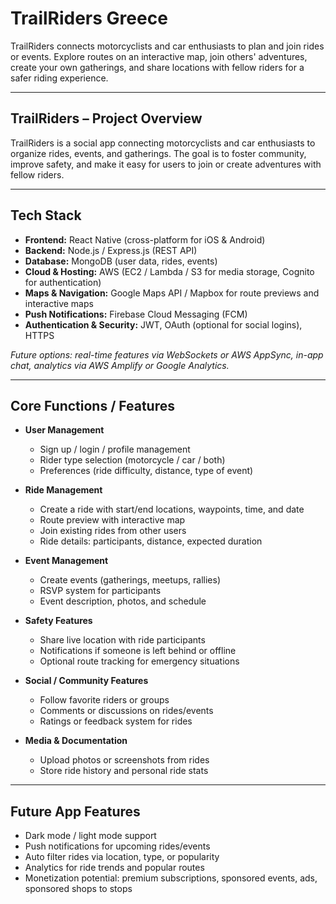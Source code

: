 # TrailRiders Greece

TrailRiders connects motorcyclists and car enthusiasts to plan and join rides or events. Explore routes on an interactive map, join others' adventures, create your own gatherings, and share locations with fellow riders for a safer riding experience.

---

## TrailRiders – Project Overview

TrailRiders is a social app connecting motorcyclists and car enthusiasts to organize rides, events, and gatherings. The goal is to foster community, improve safety, and make it easy for users to join or create adventures with fellow riders.

---

## Tech Stack

- **Frontend:** React Native (cross-platform for iOS & Android)  
- **Backend:** Node.js / Express.js (REST API)  
- **Database:** MongoDB (user data, rides, events)  
- **Cloud & Hosting:** AWS (EC2 / Lambda / S3 for media storage, Cognito for authentication)  
- **Maps & Navigation:** Google Maps API / Mapbox for route previews and interactive maps  
- **Push Notifications:** Firebase Cloud Messaging (FCM)  
- **Authentication & Security:** JWT, OAuth (optional for social logins), HTTPS  

*Future options: real-time features via WebSockets or AWS AppSync, in-app chat, analytics via AWS Amplify or Google Analytics.*

---

## Core Functions / Features

- **User Management**  
  - Sign up / login / profile management  
  - Rider type selection (motorcycle / car / both)  
  - Preferences (ride difficulty, distance, type of event)

- **Ride Management**  
  - Create a ride with start/end locations, waypoints, time, and date  
  - Route preview with interactive map  
  - Join existing rides from other users  
  - Ride details: participants, distance, expected duration

- **Event Management**  
  - Create events (gatherings, meetups, rallies)  
  - RSVP system for participants  
  - Event description, photos, and schedule

- **Safety Features**  
  - Share live location with ride participants  
  - Notifications if someone is left behind or offline  
  - Optional route tracking for emergency situations

- **Social / Community Features**  
  - Follow favorite riders or groups  
  - Comments or discussions on rides/events  
  - Ratings or feedback system for rides

- **Media & Documentation**  
  - Upload photos or screenshots from rides  
  - Store ride history and personal ride stats

---

## Future App Features

- Dark mode / light mode support  
- Push notifications for upcoming rides/events  
- Auto filter rides via location, type, or popularity  
- Analytics for ride trends and popular routes  
- Monetization potential: premium subscriptions, sponsored events, ads, sponsored shops to stops
